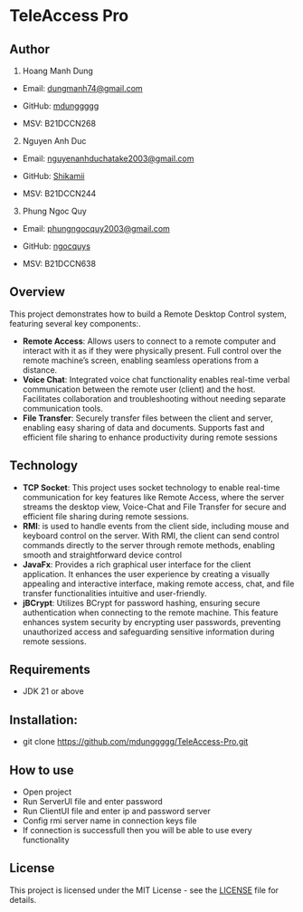 # TeleAccess Pro
## Author
1. Hoang Manh Dung

- Email: dungmanh74@gmail.com

- GitHub: [mdunggggg](https://github.com/mdunggggg)

- MSV: B21DCCN268

2. Nguyen Anh Duc

- Email: nguyenanhduchatake2003@gmail.com

- GitHub: [Shikamii](https://github.com/Shikamii)

- MSV: B21DCCN244

3. Phung Ngoc Quy

- Email: phungngocquy2003@gmail.com

- GitHub: [ngocquys](https://github.com/ngocquys)

- MSV: B21DCCN638

## Overview
This project demonstrates how to build a Remote Desktop Control system, featuring several key components:.
- **Remote Access**: Allows users to connect to a remote computer and interact with it as if they were physically present.
Full control over the remote machine’s screen, enabling seamless operations from a distance.
- **Voice Chat**: Integrated voice chat functionality enables real-time verbal communication between the remote user (client) and the host. Facilitates collaboration and troubleshooting without needing separate communication tools.
- **File Transfer**: Securely transfer files between the client and server, enabling easy sharing of data and documents.
Supports fast and efficient file sharing to enhance productivity during remote sessions

## Technology
- **TCP Socket**: This project uses socket technology to enable real-time communication for key features like Remote Access, where the server streams the desktop view, Voice-Chat and File Transfer for secure and efficient file sharing during remote sessions.
- **RMI**: is used to handle events from the client side, including mouse and keyboard control on the server. With RMI, the client can send control commands directly to the server through remote methods, enabling smooth and straightforward device control
- **JavaFx**: Provides a rich graphical user interface for the client application. It enhances the user experience by creating a visually appealing and interactive interface, making remote access, chat, and file transfer functionalities intuitive and user-friendly.
- **jBCrypt**: Utilizes BCrypt for password hashing, ensuring secure authentication when connecting to the remote machine. This feature enhances system security by encrypting user passwords, preventing unauthorized access and safeguarding sensitive information during remote sessions.
## Requirements
- JDK 21 or above
## Installation:
- git clone https://github.com/mdunggggg/TeleAccess-Pro.git
## How to use
- Open project
- Run ServerUI file and enter password
- Run ClientUI file and enter ip and password server
- Config rmi server name in connection keys file
- If connection is successfull then you will be able to use every functionality
## License
This project is licensed under the MIT License - see the [LICENSE](/License) file for details.
